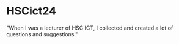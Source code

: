# HSCict24
"When I was a lecturer of HSC ICT, I collected and created a lot of questions and suggestions."
